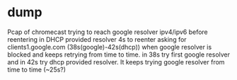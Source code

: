 # dump

Pcap of chromecast trying to reach google resolver ipv4/ipv6 before reentering in 
DHCP provided resolver
4s to reenter asking for clients1.google.com (38s(google)-42s(dhcp)) when google resolver is blocked and keeps retrying from time to time.
in 38s try first google resolver and in 42s try dhcp provided resolver. It keeps trying google resolver from time to time (~25s?)
